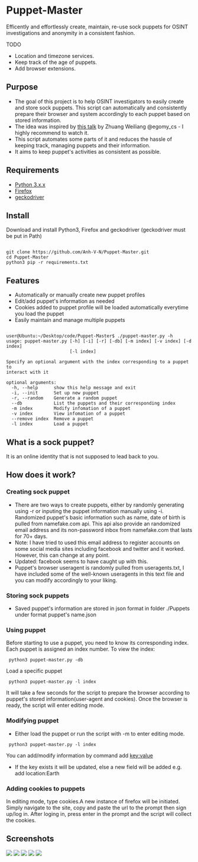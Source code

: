 # Puppet-Master

Efficently and effortlessly create, maintain, re-use sock puppets for OSINT investigations and anonymity in a consistent fashion.

TODO 
- Location and timezone services.
- Keep track of the age of puppets.
- Add browser extensions.
## Purpose 
- The goal of this project is to help OSINT investigators to easily create and store sock puppets. This script can automatically and consistently prepare their browser and system accordingly to each puppet based on stored information.
- The idea was inspired by [this talk](https://www.youtube.com/watch?v=v8EP6xOcB8M) by Zhuang Weiliang @egomy_cs - I highly recommend to watch it.
- This script automates some parts of it and reduces the hassle of keeping track, managing puppets and their information.
- It aims to keep puppet's activities as consistent as possible.
## Requirements 
- [Python 3.x.x](https://www.python.org/downloads/)
- [Firefox](https://www.mozilla.org/en-CA/firefox/all/#product-desktop-release) 
- [geckodriver](https://github.com/mozilla/geckodriver/releases)
## Install
Download and install Python3, Firefox and geckodriver (geckodriver must be put in Path)
<pre><code>
git clone https://github.com/Anh-V-N/Puppet-Master.git
cd Puppet-Master
python3 pip -r requirements.txt
</code></pre>

## Features
- Automatically or manually create new puppet profiles
- Edit/add puppet's information as needed
- Cookies added to puppet profile will be loaded automatically everytime you load the puppet
- Easily maintain and manage multiple puppets

<pre><code>
user@Ubuntu:~/Desktop/code/Puppet-Master$ ./puppet-master.py -h
usage: puppet-master.py [-h] [-i] [-r] [-db] [-m index] [-v index] [-d index]
                        [-l index]

Specify an optional argument with the index corresponding to a puppet to
interact with it

optional arguments:
  -h, --help      show this help message and exit
  -i, --init      Set up new puppet
  -r, --random    Generate a random puppet
  --db            List the puppets and their corresponding index
  -m index        Modify infomation of a puppet
  -v index        View infomation of a puppet
  --remove index  Remove a puppet
  -l index        Load a puppet
</code></pre>
## What is a sock puppet?
It is an online identity that is not supposed to lead back to you.
## How does it work?
### Creating sock puppet
- There are two ways to create puppets, either by randomly generating using -r or inputing the puppet information manually using -i. Randomized puppet's basic information such as name, date of birth is pulled from namefake.com api. This api also provide an randomized email address and its non-password inbox from namefake.com that lasts for 70+ days. 
- Note: I have tried to used this email address to register accounts on some social media sites including facebook and twitter and it worked. However, this can change at any point.
- Updated: facebook seems to have caught up with this.
- Puppet's browser useragent is randomly pulled from useragents.txt, I have included some of the well-known useragents in this text file and you can modify accordingly to your liking.
### Storing sock puppets
- Saved puppet's information are stored in json format in folder ./Puppets under format puppet's name.json
### Using puppet
Before starting to use a puppet, you need to know its corresponding index. Each puppet is assigned an index number. To view the index: <pre><code> python3 puppet-master.py -db </code></pre>
Load a specific puppet
<pre><code> python3 puppet-master.py -l index </code></pre>
It will take a few seconds for the script to prepare the browser according to puppet's stored information(user-agent and cookies). Once the browser is ready, the script will enter editing mode.
### Modifying puppet
- Either load the puppet or run the script with -m to enter editing mode.
<pre><code> python3 puppet-master.py -l index </code></pre>
You can add/modify information by command add <key:value> 
- If the key exists it will be updated, else a new field will be added e.g. add location:Earth
### Adding cookies to puppets
In editing mode, type cookies.A new instance of firefox will be initiated. Simply navigate to the site, copy and paste the url to the prompt then sign up/log in. After loging in, press enter in the prompt and the script will collect the cookies.

### 

## Screenshots
<img src='./screenshots/Screenshot1.png'>
<img src='./screenshots/Screenshot2.png'>
<img src='./screenshots/Screenshot3.png'>
<img src='./screenshots/Screenshot4.png'>
<img src='./screenshots/Screenshot5.png'>




